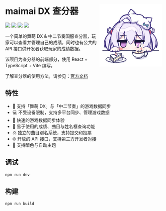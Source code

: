 <h1>
  <img width="200" src="./public/favicon.webp" alt="logo" align="right">
maimai DX 查分器
</h1>

![](https://img.shields.io/uptimerobot/ratio/m796711561-69ba3b113942c693fdde2db8)
![](https://img.shields.io/github/last-commit/Lxns-Network/maimai-prober-frontend?color=blue)
![](https://img.shields.io/codacy/grade/81bf94766124465aa512c883b2d6a9b5)
![](https://img.shields.io/discord/815106295614144512)

一个简单的舞萌 DX & 中二节奏国服查分器，玩家可以查看并管理自己的成绩，同时也有公共的 API 接口供开发者获取玩家的成绩数据。

该项目为查分器的前端部分，使用 React + TypeScript + Vite 编写。

了解查分器的使用方法，请参见：[官方文档](https://maimai.lxns.net/docs)

## 特性

- 📱 支持「舞萌 DX」与「中二节奏」的游戏数据同步
- 💻 不受设备限制，支持多平台同步、管理游戏数据
- 🚀 快速的游戏数据同步体验
- 🤩 易于使用的成绩、曲目与姓名框查询功能
- ⚖️ 独立的曲目别名系统，支持提交和投票
- 🌐 开放的 API 接口，支持第三方开发者对接
- 🌈 支持暗色与自动主题

## 调试

```bash
npm run dev
```

## 构建

```bash
npm run build
```